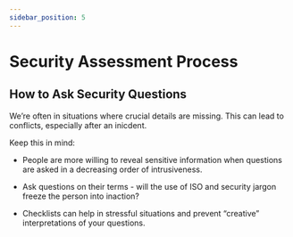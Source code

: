```yaml
---
sidebar_position: 5
---
```


# Security Assessment Process

## How to Ask Security Questions

We’re often in situations where crucial details are missing. This can lead to conflicts, especially after an inicdent.

Keep this in mind:

- People are more willing to reveal sensitive information when questions are asked in a decreasing order of intrusiveness.

- Ask questions on their terms - will the use of ISO and security jargon freeze the person into inaction?

- Checklists can help in stressful situations and prevent “creative” interpretations of your questions.
